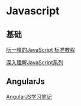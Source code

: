 # Javascript #
## 基础 ##
[阮一峰的JavaScript 标准教程](http://javascript.ruanyifeng.com/ "阮一峰的JavaScript 标准教程")

[深入理解JavaScript系列](http://www.cnblogs.com/TomXu/archive/2011/12/15/2288411.html)

## AngularJs ##
[AngularJS学习笔记](http://zouyesheng.com/angular.html "AngularJS学习笔记")